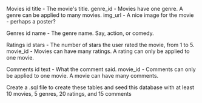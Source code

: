 Movies
id
title - The movie's title.
genre_id - Movies have one genre. A genre can be applied to many movies.
img_url - A nice image for the movie - perhaps a poster?

Genres
id
name - The genre name. Say, action, or comedy.

Ratings
id
stars - The number of stars the user rated the movie, from 1 to 5.
movie_id - Movies can have many ratings. A rating can only be applied to one movie.

Comments
id
text - What the comment said.
movie_id - Comments can only be applied to one movie. A movie can have many comments.

Create a .sql file to create these tables and seed this database with at least
10 movies,
5 genres,
20 ratings, and
15 comments
